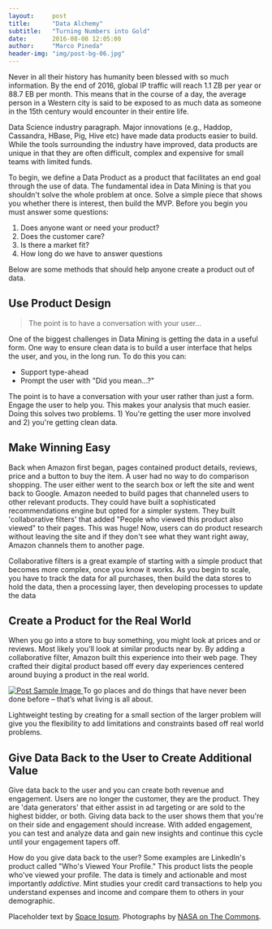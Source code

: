```yaml
---
layout:     post
title:      "Data Alchemy"
subtitle:   "Turning Numbers into Gold"
date:       2016-08-08 12:05:00
author:     "Marco Pineda"
header-img: "img/post-bg-06.jpg"
---
```


<p>Never in all their history has humanity been blessed with so much information. By the end of 2016, global IP traffic will reach 1.1 ZB per year or 88.7 EB per month. This means that in the course of a day, the average person in a Western city is said to be exposed to as much data as someone in the 15th century would encounter in their entire life.</p>

<p>Data Science industry paragraph. Major innovations (e.g., Haddop, Cassandra, HBase, Pig, Hive etc) have made data products easier to build. While the tools surrounding the industry have improved, data products are unique in that they are often difficult, complex and expensive for small teams with limited funds.</p>

<p>To begin, we define a Data Product as a product that facilitates an end goal through the use of data. The fundamental idea in Data Mining is that you shouldn't solve the whole problem at once. Solve a simple piece that shows you whether there is interest, then build the MVP. Before you begin you must answer some questions:</p>
  <ol>
    <li>Does anyone want or need your product?</li>
    <li>Does the customer care?</li>
    <li>Is there a market fit?</li>
    <li>How long do we have to answer questions </li>
  </ol>

<p>Below are some methods that should help anyone create a product out of data.</p>

<h2 class="section-heading">Use Product Design</h2>

<blockquote>The point is to have a conversation with your user...</blockquote>

<p>One of the biggest challenges in Data Mining is getting the data in a useful form. One way to ensure clean data is to build a user interface that helps the user, and you, in the long run. To do this you can:</p>
  <ul>
    <li>Support type-ahead</li>
    <li>Prompt the user with "Did you mean...?"</li>
  </ul>

<p>The point is to have a conversation with your user rather than just a form. Engage the user to help you. This makes your analysis that much easier. Doing this solves two problems. 1) You're getting the user more involved and 2) you're getting clean data. </p>

<h2 class='section-heading'>Make Winning Easy</h2>

<p>Back when Amazon first began, pages contained product details, reviews, price and a button to buy the item. A user had no way to do comparison shopping. The user either went to the search box or left the site and went back to Google. Amazon needed to build pages that channeled users to other relevant products. They could have built a sophisticated recommendations engine but opted for a simpler system. They built 'collaborative filters' that added "People who viewed this product also viewed" to their pages. This was huge! Now, users can do product research without leaving the site and if they don't see what they want right away, Amazon channels them to another page.</p>

<p>Collaborative filters is a great example of starting with a simple product that becomes more complex, once you know it works. As you begin to scale, you have to track the data for all purchases, then build the data stores to hold the data, then a processing layer, then developing processes to update the data</p>

<h2 class="section-heading">Create a Product for the Real World</h2>

<p>When you go into a store to buy something, you might look at prices and or reviews. Most likely you'll look at similar products near by. By adding a collaborative filter, Amazon built this experience into their web page. They crafted their digital product based off every day experiences centered around buying a product in the real world.</p>

<a href="#">
    <img src="{{ site.baseurl }}/img/post-sample-image.jpg" alt="Post Sample Image">
</a>
<span class="caption text-muted">To go places and do things that have never been done before – that’s what living is all about.</span>

<p>Lightweight testing by creating for a small section of the larger problem will give you the flexibility to add limitations and constraints based off real world problems.</p>

<h2 class='section-heading'>Give Data Back to the User to Create Additional Value</h2>

<p>Give data back to the user and you can create both revenue and engagement. Users are no longer the customer, they are the product. They are 'data generators' that either assist in ad targeting or are sold to the highest bidder, or both. Giving data back to the user shows them that you're on their side and engagement should increase. With added engagement, you can test and analyze data and gain new insights and continue this cycle until your engagement tapers off.</p>

<p>How do you give data back to the user? Some examples are LinkedIn's product called "Who's Viewed Your Profile." This product lists the people who've viewed your profile. The data is timely and actionable and most importantly <i>addictive</i>. Mint studies your credit card transactions to help you understand expenses and income and compare them to others in your demographic.</p>

<p>Placeholder text by <a href="http://spaceipsum.com/">Space Ipsum</a>. Photographs by <a href="https://www.flickr.com/photos/nasacommons/">NASA on The Commons</a>.</p>
